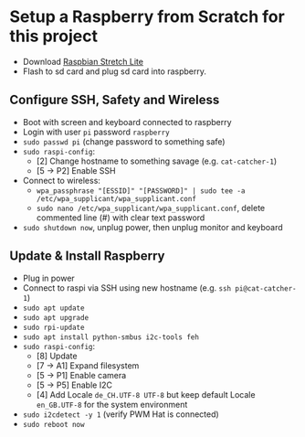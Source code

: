 Setup a Raspberry from Scratch for this project
===============================================

- Download [Raspbian Stretch Lite](https://www.raspberrypi.org/downloads/raspbian/)
- Flash to sd card and plug sd card into raspberry.

Configure SSH, Safety and Wireless
----------------------------------

- Boot with screen and keyboard connected to raspberry
- Login with user `pi` password `raspberry`
- `sudo passwd pi` (change password to something safe)
- `sudo raspi-config`:
	- [2] Change hostname to something savage (e.g. `cat-catcher-1`)
	- [5 -> P2] Enable SSH
- Connect to wireless:
	- `wpa_passphrase "[ESSID]" "[PASSWORD]" | sudo tee -a /etc/wpa_supplicant/wpa_supplicant.conf`
	- `sudo nano /etc/wpa_supplicant/wpa_supplicant.conf`, delete commented line (#) with clear text password
- `sudo shutdown now`, unplug power, then unplug monitor and keyboard

Update & Install Raspberry
-------------------------- 

- Plug in power
- Connect to raspi via SSH using new hostname (e.g. `ssh pi@cat-catcher-1`)
- `sudo apt update`
- `sudo apt upgrade`
- `sudo rpi-update`
- `sudo apt install python-smbus i2c-tools feh`
- `sudo raspi-config`:
	- [8] Update
	- [7 -> A1] Expand filesystem
	- [5 -> P1] Enable camera
	- [5 -> P5] Enable I2C
	- [4] Add Locale `de_CH.UTF-8 UTF-8` but keep default Locale `en_GB.UTF-8` for the system environment
- `sudo i2cdetect -y 1` (verify PWM Hat is connected)
- `sudo reboot now`